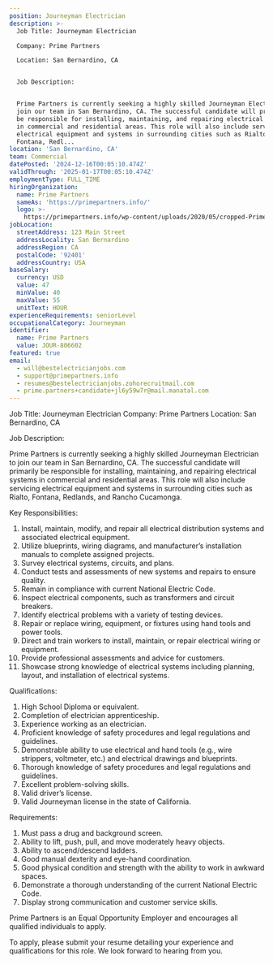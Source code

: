 ```yaml
---
position: Journeyman Electrician
description: >-
  Job Title: Journeyman Electrician 

  Company: Prime Partners 

  Location: San Bernardino, CA


  Job Description:


  Prime Partners is currently seeking a highly skilled Journeyman Electrician to
  join our team in San Bernardino, CA. The successful candidate will primarily
  be responsible for installing, maintaining, and repairing electrical systems
  in commercial and residential areas. This role will also include servicing
  electrical equipment and systems in surrounding cities such as Rialto,
  Fontana, Redl...
location: 'San Bernardino, CA'
team: Commercial
datePosted: '2024-12-16T00:05:10.474Z'
validThrough: '2025-01-17T00:05:10.474Z'
employmentType: FULL_TIME
hiringOrganization:
  name: Prime Partners
  sameAs: 'https://primepartners.info/'
  logo: >-
    https://primepartners.info/wp-content/uploads/2020/05/cropped-Prime-Partners-Logo-NO-BG-1-1.png
jobLocation:
  streetAddress: 123 Main Street
  addressLocality: San Bernardino
  addressRegion: CA
  postalCode: '92401'
  addressCountry: USA
baseSalary:
  currency: USD
  value: 47
  minValue: 40
  maxValue: 55
  unitText: HOUR
experienceRequirements: seniorLevel
occupationalCategory: Journeyman
identifier:
  name: Prime Partners
  value: JOUR-806602
featured: true
email:
  - will@bestelectricianjobs.com
  - support@primepartners.info
  - resumes@bestelectricianjobs.zohorecruitmail.com
  - prime.partners+candidate+jl6y59w7r@mail.manatal.com
---
```




Job Title: Journeyman Electrician 
Company: Prime Partners 
Location: San Bernardino, CA

Job Description:

Prime Partners is currently seeking a highly skilled Journeyman Electrician to join our team in San Bernardino, CA. The successful candidate will primarily be responsible for installing, maintaining, and repairing electrical systems in commercial and residential areas. This role will also include servicing electrical equipment and systems in surrounding cities such as Rialto, Fontana, Redlands, and Rancho Cucamonga.

Key Responsibilities:

1. Install, maintain, modify, and repair all electrical distribution systems and associated electrical equipment.
2. Utilize blueprints, wiring diagrams, and manufacturer’s installation manuals to complete assigned projects.
3. Survey electrical systems, circuits, and plans.
4. Conduct tests and assessments of new systems and repairs to ensure quality.
5. Remain in compliance with current National Electric Code.
6. Inspect electrical components, such as transformers and circuit breakers.
7. Identify electrical problems with a variety of testing devices.
8. Repair or replace wiring, equipment, or fixtures using hand tools and power tools.
9. Direct and train workers to install, maintain, or repair electrical wiring or equipment.
10. Provide professional assessments and advice for customers.
11. Showcase strong knowledge of electrical systems including planning, layout, and installation of electrical systems.

Qualifications:

1. High School Diploma or equivalent.
2. Completion of electrician apprenticeship.
3. Experience working as an electrician.
4. Proficient knowledge of safety procedures and legal regulations and guidelines.
5. Demonstrable ability to use electrical and hand tools (e.g., wire strippers, voltmeter, etc.) and electrical drawings and blueprints.
6. Thorough knowledge of safety procedures and legal regulations and guidelines.
7. Excellent problem-solving skills.
8. Valid driver’s license.
9. Valid Journeyman license in the state of California.

Requirements:

1. Must pass a drug and background screen.
2. Ability to lift, push, pull, and move moderately heavy objects.
3. Ability to ascend/descend ladders.
4. Good manual dexterity and eye-hand coordination.
5. Good physical condition and strength with the ability to work in awkward spaces.
6. Demonstrate a thorough understanding of the current National Electric Code.
7. Display strong communication and customer service skills.

Prime Partners is an Equal Opportunity Employer and encourages all qualified individuals to apply.

To apply, please submit your resume detailing your experience and qualifications for this role. We look forward to hearing from you.
